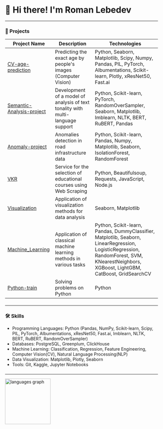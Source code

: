 


# 👋 Hi there! I'm Roman Lebedev  

---
<!--<h3 align="left">👩‍💻  Обо мне</h3>

###

<p align="left">Я начинающий Data Scientist. </p>

###-->



### 📂 Projects   

| Project Name                  | Description                                                                 | Technologies                                                                                     |
|-------------------------------|-----------------------------------------------------------------------------|--------------------------------------------------------------------------------------------------|
| [CV-age-prediction](https://github.com/R1mazy/CV_age_prediction)  | Predicting the exact age by people's images (Computer Vision)   | Python, Seaborn, Matplotlib, Scipy, Numpy, Pandas, PIL, PyTorch, Albumentations, Scikit-learn, Plotly, xResNet50, Fast.ai                                                                                                  |
| [Semantic-Analysis-project](https://github.com/R1mazy/Semantic-Analysis-project)   | Development of a model of analysis of text tonality with multi-language support                                          | Python, Scikit-learn, PyTorch, RandomOverSampler, Seaborn, Matplotlib, Imblearn, NLTK, BERT, RuBERT, Pandas                                   |
| [Anomaly-project](https://github.com/R1mazy/anomaly_project)              | Anomalies detection in road infrastructure data                                                       | Python, Scikit-learn, Pandas, Numpy, Matplotlib, Seaborn, IsolationForest, RandomForest                                    |
| [VKR](https://github.com/R1mazy/vkr-lebedev)                | Service for the selection of educational courses using Web Scraping                                         | Python, Beautifulsoup, Requests, JavaScript, Node.js                 |
| [Visualization](https://github.com/R1mazy/Visualization)| Application of visualization methods for data analysis                |  Seaborn, Matplotlib                        |
| [Machine_Learning](https://github.com/R1mazy/Machine_Learning)     | Application of classical machine learning methods in various tasks           | Python, Scikit-learn, Pandas, DummyClassifier, Matplotlib, Seaborn, LinearRegression, LogisticRegression, RandomForest, SVM, KNearestNeighbors, XGBoost, LightGBM, CatBoost, GridSearchCV                  |
| [Python-train](https://github.com/R1mazy/Python_train)            | Solving problems on Python                         | Python   |



###

---

### 🛠️ Skills  
- Programming Languages: Python (Pandas, NumPy, Scikit-learn, Scipy, PIL, PyTorch, Albumentations, xResNet50, Fast.ai, Imblearn, NLTK, BERT, RuBERT, RandomOverSampler)  
- Databases: PostgreSQL, Greenplum, ClickHouse  
- Machine Learning: Classification, Regression, Feature Engineering, Computer Vision(CV), Natural Language Processing(NLP)  
- Data Visualization: Matplotlib, Plotly, Seaborn   
- Tools: Git, Kaggle, Jupyter Notebooks  

###

---

<div align="left">
  <img src="https://github-readme-stats.vercel.app/api/top-langs?username=R1mazy&locale=en&hide_title=false&layout=compact&card_width=320&langs_count=5&theme=dracula&hide_border=false&order=2" height="150" alt="languages graph"  />
</div>

<!--
**R1mazy/R1mazy** is a ✨ _special_ ✨ repository because its `README.md` (this file) appears on your GitHub profile.

Here are some ideas to get you started:

- 🔭 I’m currently working on ...
- 🌱 I’m currently learning ...
- 👯 I’m looking to collaborate on ...
- 🤔 I’m looking for help with ...
- 💬 Ask me about ...
- 📫 How to reach me: ...
- 😄 Pronouns: ...
- ⚡ Fun fact: ...
-->
